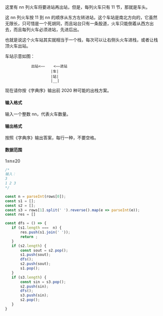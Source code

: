 这里有 nn 列火车将要进站再出站，但是，每列火车只有 11 节，那就是车头。

这 nn 列火车按 11 到 nn 的顺序从东方左转进站，这个车站是南北方向的，它虽然无限长，只可惜是一个死胡同，而且站台只有一条股道，火车只能倒着从西方出去，而且每列火车必须进站，先进后出。

也就是说这个火车站其实就相当于一个栈，每次可以让右侧头火车进栈，或者让栈顶火车出站。

车站示意如图：

```
            出站<——    <——进站
                     |车|
                     |站|
                     |__|
```

现在请你按《字典序》输出前 2020 种可能的出栈方案。

#### 输入格式

输入一个整数 nn，代表火车数量。

#### 输出格式

按照《字典序》输出答案，每行一种，不要空格。

#### 数据范围

1≤n≤20

```js
/*
输入： 
3
1 2 3 
*/

const n = parseInt(rows[0]);
const s1 = [];
const s2 = [];
const s3 = rows[1].split(' ').reverse().map(e => parseInt(e));
const res = []   

const dfs = () => {
   if (s1.length ===  n) {
       res.push(s1.join(' '));
       return ;
   }
   if (s2.length) {
       const sout = s2.pop();
       s1.push(sout);
       dfs();
       s2.push(sout);
       s1.pop();
   }
   if (s3.length) {
       const sin = s3.pop();
       s2.push(sin);
       dfs();
       s3.push(sin);
       s2.pop();
   }
}
```

